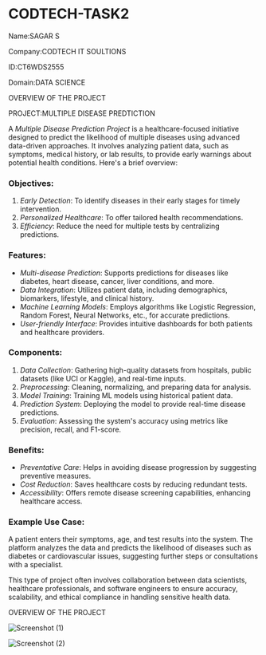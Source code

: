 # CODTECH-TASK2

Name:SAGAR S

Company:CODTECH IT SOULTIONS

ID:CT6WDS2555

Domain:DATA SCIENCE



OVERVIEW OF THE PROJECT

PROJECT:MULTIPLE DISEASE PREDTICTION

A *Multiple Disease Prediction Project* is a healthcare-focused initiative designed to predict the likelihood of multiple diseases using advanced data-driven approaches. It involves analyzing patient data, such as symptoms, medical history, or lab results, to provide early warnings about potential health conditions. Here's a brief overview:

### Objectives:
1. *Early Detection*: To identify diseases in their early stages for timely intervention.
2. *Personalized Healthcare*: To offer tailored health recommendations.
3. *Efficiency*: Reduce the need for multiple tests by centralizing predictions.

### Features:
- *Multi-disease Prediction*: Supports predictions for diseases like diabetes, heart disease, cancer, liver conditions, and more.
- *Data Integration*: Utilizes patient data, including demographics, biomarkers, lifestyle, and clinical history.
- *Machine Learning Models*: Employs algorithms like Logistic Regression, Random Forest, Neural Networks, etc., for accurate predictions.
- *User-friendly Interface*: Provides intuitive dashboards for both patients and healthcare providers.

### Components:
1. *Data Collection*: Gathering high-quality datasets from hospitals, public datasets (like UCI or Kaggle), and real-time inputs.
2. *Preprocessing*: Cleaning, normalizing, and preparing data for analysis.
3. *Model Training*: Training ML models using historical patient data.
4. *Prediction System*: Deploying the model to provide real-time disease predictions.
5. *Evaluation*: Assessing the system's accuracy using metrics like precision, recall, and F1-score.

### Benefits:
- *Preventative Care*: Helps in avoiding disease progression by suggesting preventive measures.
- *Cost Reduction*: Saves healthcare costs by reducing redundant tests.
- *Accessibility*: Offers remote disease screening capabilities, enhancing healthcare access.

### Example Use Case:
A patient enters their symptoms, age, and test results into the system. The platform analyzes the data and predicts the likelihood of diseases such as diabetes or cardiovascular issues, suggesting further steps or consultations with a specialist.

This type of project often involves collaboration between data scientists, healthcare professionals, and software engineers to ensure accuracy, scalability, and ethical compliance in handling sensitive health data.






OVERVIEW OF THE PROJECT



![Screenshot (1)](https://github.com/user-attachments/assets/91ad290b-9f49-4b46-83fc-3bc838e11b3a)







![Screenshot (2)](https://github.com/user-attachments/assets/bac407e7-2195-457f-bbb9-666e5c446202)
